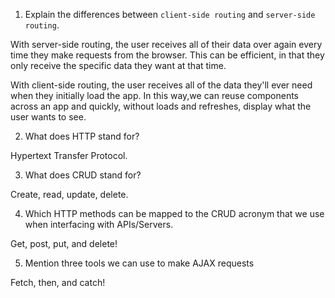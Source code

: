 1.  Explain the differences between `client-side routing` and `server-side routing`.

With server-side routing, the user receives all of their data over again every time they make requests from the browser. This can be efficient, in that they only receive the specific data they want at that time. 

With client-side routing, the user receives all of the data they'll ever need when they initially load the app. In this way,we can reuse components across an app and quickly, without loads and refreshes, display what the user wants to see. 

2.  What does HTTP stand for?

Hypertext Transfer Protocol. 

3.  What does CRUD stand for?

Create, read, update, delete. 

4.  Which HTTP methods can be mapped to the CRUD acronym that we use when interfacing with APIs/Servers.

Get, post, put, and delete! 

5.  Mention three tools we can use to make AJAX requests

Fetch, then, and catch!